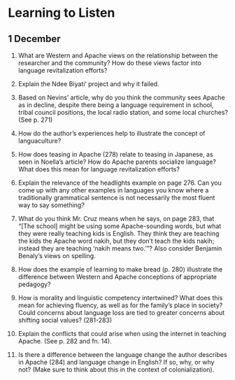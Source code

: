 ---
...

Learning to Listen
==================

1 December
----------

1.  What are Western and Apache views on the relationship between the
    researcher and the community? How do these views factor into
    language revitalization efforts?

2.  Explain the Ndee Biyati’ project and why it failed.

3.  Based on Nevins’ article, why do you think the community sees Apache
    as in decline, despite there being a language requirement in school,
    tribal council positions, the local radio station, and some local
    churches? (See p. 271)

4.  How do the author’s experiences help to illustrate the concept of
    languaculture?

5.  How does teasing in Apache (278) relate to teasing in Japanese, as
    seen in Noella’s article? How do Apache parents socialize language?
    What does this mean for language revitalization efforts?

6.  Explain the relevance of the headlights example on page 276. Can you
    come up with any other examples in languages you know where a
    traditionally grammatical sentence is not necessarily the most
    fluent way to say something?

7.  What do you think Mr. Cruz means when he says, on page 283, that
    “<span>\[</span>The school<span>\]</span> might be using some
    Apache-sounding words, but what they were really teaching kids
    is English. They think they are teaching the kids the Apache word
    nakih, but they don’t teach the kids nakih; instead they are
    teaching ‘nakih means two.’”? Also consider Benjamin Benaly’s views
    on spelling.

8.  How does the example of learning to make bread (p. 280) illustrate
    the difference between Western and Apache conceptions of appropriate
    pedagogy?

9.  How is morality and linguistic competency intertwined? What does
    this mean for achieving fluency, as well as for the family’s place
    in society? Could concerns about language loss are tied to greater
    concerns about shifting social values? (281-283)

10. Explain the conflicts that could arise when using the internet in
    teaching Apache. (See p. 282 and fn. 14).

11. Is there a difference between the language change the author
    describes in Apache (284) and language change in English? If so,
    why, or why not? (Make sure to think about this in the context
    of colonialization).
